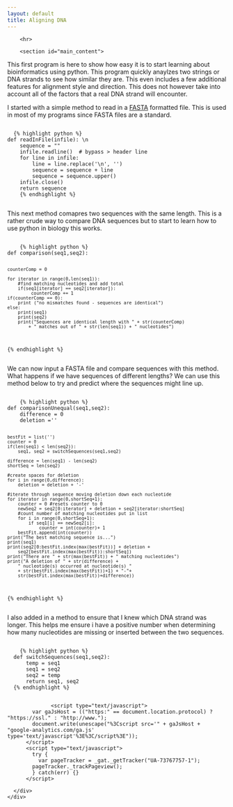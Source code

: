 ```yaml
---
layout: default
title: Aligning DNA
---
```

 

<html>
  <head>
    <meta charset='utf-8'>
    <meta http-equiv="X-UA-Compatible" content="chrome=1">
    <link href='https://fonts.googleapis.com/css?family=Chivo:900' rel='stylesheet' type='text/css'>
    <!--[if lt IE 9]>
    <script src="//html5shiv.googlecode.com/svn/trunk/html5.js"></script>
    <![endif]-->
    <title>Brentgaither.GitHub.io by brentgaither</title>
  </head>

  <body>
    <div id="container">
      <div class="inner">

        <hr>

        <section id="main_content">
          
<p>This first program is here to show how easy it is to start learning about bioinformatics using python. This program
quickly anaylzes two strings or DNA strands to see how similar they are. This even includes a few additional features
for alignment style and direction. This does not however take into account all of the factors that a real DNA strand will encounter.</p>
<p>I started with a simple method to read in a <a href ="https://en.wikipedia.org/wiki/FASTA_format">FASTA</a> formatted file. This is used in most of my programs since FASTA files are a standard. </p>


<pre class="prettyprint"><code class="language-python">
  {% highlight python %}
def readInFile(infile): \n
    sequence = "" 
    infile.readline()  # bypass > header line
    for line in infile:
        line = line.replace('\n', '')
        sequence = sequence + line
        sequence = sequence.upper()
    infile.close()
    return sequence
    {% endhighlight %}
  </code></pre>

  <p>This next method comapres two sequences with the same length. This is a rather crude way to compare DNA sequences but to start to learn how to use python in biology this works. </p>
  <pre class="prettyprint"><code class="language-python">
    {% highlight python %}
def comparison(seq1,seq2):
        
    counterComp = 0 

    for iterator in range(0,len(seq1)):
        #find matching nucleotides and add total 
        if(seq1[iterator] == seq2[iterator]):
             counterComp += 1
    if(counterComp == 0):
        print ("no mismatches found - sequences are identical")
    else:        
        print(seq1)
        print(seq2)
        print("Sequences are identical length with " + str(counterComp) 
            + " matches out of " + str(len(seq1)) + " nucleotides")
  {% endhighlight %}
  </code></pre>
  <p> We can now input a FASTA file and compare sequences with this method. What happens if we have sequences of different lengths? We can use this method below to try and predict where the sequences might line up.</p>
  <pre class="prettyprint"><code class="language-python">
    {% highlight python %}
def comparisonUnequal(seq1,seq2):
    difference = 0
    deletion =''

    bestFit = list('')
    counter = 0
    if(len(seq1) < len(seq2)):
        seq1, seq2 = switchSequences(seq1,seq2)

    difference = len(seq1) - len(seq2)
    shortSeq = len(seq2)

    #create spaces for deletion
    for i in range(0,difference):
        deletion = deletion + '-'   

    #iterate through sequence moving deletion down each nucleotide
    for iterator in range(0,shortSeq+1):
        counter = 0 #resets counter to 0
        newSeq2 = seq2[0:iterator] + deletion + seq2[iterator:shortSeq] 
        #count number of matching nucleotides put in list
        for i in range(0,shortSeq+1):
            if seq1[i] == newSeq2[i]:
                counter = int(counter)+ 1
        bestFit.append(int(counter))
    print("The best matching sequence is...")
    print(seq1)
    print(seq2[0:bestFit.index(max(bestFit))] + deletion + 
        seq2[bestFit.index(max(bestFit)):shortSeq])
    print("There are " + str(max(bestFit)) + " matching nucleotides")
    print("A deletion of " + str(difference) + 
        " nucleotide(s) occurred at nucleotide(s) " 
        + str(bestFit.index(max(bestFit))+1) + "-"+ 
        str(bestFit.index(max(bestFit))+difference))
  {% endhighlight %}
  </code></pre>
  <p> I also added in a method to ensure that I knew which DNA strand was longer. This helps me ensure i have a positive number when determining how many nucleotides are missing or inserted between the two sequences. 
  </p>
  <pre class="prettyprint"><code class="language-python">
    {% highlight python %}
  def switchSequences(seq1,seq2):
      temp = seq1
      seq1 = seq2
      seq2 = temp
      return seq1, seq2
  {% endhighlight %}
  </code></pre>
        </section>


                  <script type="text/javascript">
            var gaJsHost = (("https:" == document.location.protocol) ? "https://ssl." : "http://www.");
            document.write(unescape("%3Cscript src='" + gaJsHost + "google-analytics.com/ga.js' type='text/javascript'%3E%3C/script%3E"));
          </script>
          <script type="text/javascript">
            try {
              var pageTracker = _gat._getTracker("UA-73767757-1");
            pageTracker._trackPageview();
            } catch(err) {}
          </script>

      </div>
    </div>
  </body>
</html>
